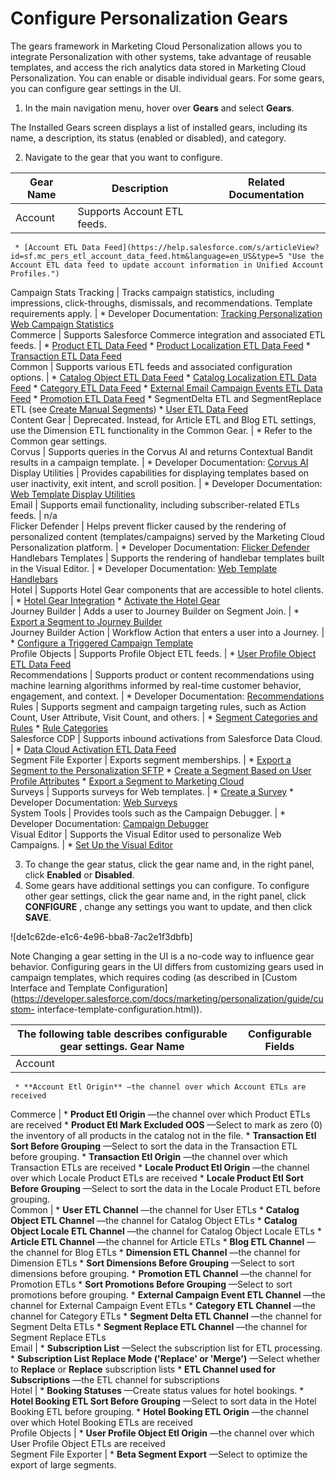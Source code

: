 

# Configure Personalization Gears

The gears framework in Marketing Cloud Personalization allows you to integrate
Personalization with other systems, take advantage of reusable templates, and
access the rich analytics data stored in Marketing Cloud Personalization. You
can enable or disable individual gears. For some gears, you can configure gear
settings in the UI.

  1. In the main navigation menu, hover over **Gears** and select **Gears**. 

The Installed Gears screen displays a list of installed gears, including its
name, a description, its status (enabled or disabled), and category.

  2. Navigate to the gear that you want to configure.

Gear Name | Description | Related Documentation  
---|---|---  
Account | Supports Account ETL feeds. | 
     * [Account ETL Data Feed](https://help.salesforce.com/s/articleView?id=sf.mc_pers_etl_account_data_feed.htm&language=en_US&type=5 "Use the Account ETL data feed to update account information in Unified Account Profiles.")  
Campaign Stats Tracking | Tracks campaign statistics, including impressions, click-throughs, dismissals, and recommendations. Template requirements apply. | 
     * Developer Documentation: [Tracking Personalization Web Campaign Statistics](https://developer.salesforce.com/docs/marketing/personalization/guide/campaign-stats-tracking.html)  
Commerce | Supports Salesforce Commerce integration and associated ETL feeds. | 
     * [Product ETL Data Feed](https://help.salesforce.com/s/articleView?id=sf.mc_pers_etl_product_data_feed.htm&language=en_US&type=5 "Use the Product ETL data feed to update the products in your catalog and to add new products.")
     * [Product Localization ETL Data Feed](https://help.salesforce.com/s/articleView?id=sf.mc_pers_etl_product_localization_data_feed.htm&language=en_US&type=5 "Localize your catalog items based on language and country codes to display product information with the locale-specific data for each item. Used with the Product ETL data feed, the Product Localization ETL data feed enhances your catalog with a localized experience.")
     * [Transaction ETL Data Feed](https://help.salesforce.com/s/articleView?id=sf.mc_pers_etl_transaction_data_feed.htm&language=en_US&type=5 "Use the Transaction ETL data feed to bulk upload transactions to associate purchases of items with individual user profiles.")  
Common | Supports various ETL feeds and associated configuration options. | 
     * [Catalog Object ETL Data Feed](https://help.salesforce.com/s/articleView?id=sf.mc_pers_etl_catalog_object_data_feed.htm&language=en_US&type=5 "Use the Catalog Object ETL data feed to update articles, blog posts, and custom catalog objects.")
     * [Catalog Localization ETL Data Feed](https://help.salesforce.com/s/articleView?id=sf.mc_pers_etl_catalog_localization_data_feed.htm&language=en_US&type=5 "Use the Catalog Localization ETL data feed to localize data for items in your catalog.")
     * [Category ETL Data Feed](https://help.salesforce.com/s/articleView?id=sf.mc_pers_etl_category_data_feed.htm&language=en_US&type=5 "Use the Category ETL data feed to add categories to your catalog when creating your category hierarchies. You can update categories by uploading subsequent files that include existing category IDs. Categories are configured by default, but you can add attributes for them.")
     * [External Email Campaign Events ETL Data Feed](https://help.salesforce.com/s/articleView?id=sf.mc_pers_etl_external_email_campaign_events_data_feed.htm&language=en_US&type=5 "You can use the External Email Campaign Events ETL data feed to import data from email campaigns that were sent by an external email service provider \(ESP\). Data can include sends, opens, and clicks.")
     * [Promotion ETL Data Feed](https://help.salesforce.com/s/articleView?id=sf.mc_pers_etl_promotion_data_feed.htm&language=en_US&type=5 "Use the Promotion ETL data feed to add promotions for your catalog for both rule-based and machine learning-driven cross-channel decisioning.")
     * SegmentDelta ETL and SegmentReplace ETL (see [Create Manual Segments](https://help.salesforce.com/s/articleView?id=sf.mc_pers_segment_manual.htm&language=en_US&type=5 "Manual segments consist of a fixed, specified list of users, as opposed to rule-based segments, whose users are determined in real time based on a defined set of criteria."))
     * [User ETL Data Feed](https://help.salesforce.com/s/articleView?id=sf.mc_pers_etl_user_data_feed.htm&language=en_US&type=5 "Use the User ETL data feed to update Unified Custom Profiles, and Unified Account Profiles if you have B2B Detect. Personalization stores user profiles for each anonymous and known user in the system.")  
Content Gear | Deprecated. Instead, for Article ETL and Blog ETL settings, use the Dimension ETL functionality in the Common Gear. | 
     * Refer to the Common gear settings.  
Corvus | Supports queries in the Corvus AI and returns Contextual Bandit results in a campaign template. | 
     * Developer Documentation: [Corvus AI](https://developer.salesforce.com/docs/marketing/personalization/guide/corvus-ai.html)  
Display Utilities | Provides capabilities for displaying templates based on user inactivity, exit intent, and scroll position. | 
     * Developer Documentation: [Web Template Display Utilities](https://developer.salesforce.com/docs/marketing/personalization/guide/web-template-display-utilities.html)  
Email | Supports email functionality, including subscriber-related ETLs feeds. | n/a  
Flicker Defender | Helps prevent flicker caused by the rendering of personalized content (templates/campaigns) served by the Marketing Cloud Personalization platform. | 
     * Developer Documentation: [Flicker Defender](https://developer.salesforce.com/docs/marketing/personalization/guide/flicker-defender.html)  
Handlebars Templates | Supports the rendering of handlebar templates built in the Visual Editor. | 
     * Developer Documentation: [Web Template Handlebars](https://developer.salesforce.com/docs/marketing/personalization/guide/web-template-handlebars.html)  
Hotel | Supports Hotel Gear components that are accessible to hotel clients. | 
     * [Hotel Gear Integration](https://help.salesforce.com/s/articleView?id=sf.mc_pers_hotel_gear.htm&language=en_US&type=5 "The Hotel Gear is a data model you can use to feed data from your hotel booking systems into Marketing Cloud Personalization. You can use the data for segmentation, as well as for campaign and promotion targeting.")
     * [Activate the Hotel Gear](https://help.salesforce.com/s/articleView?id=sf.mc_pers_hotel_gear_activate.htm&language=en_US&type=5 "Activate the Hotel Gear to bring in data from your hotel booking systems. The Hotel Gear is dataset-specific, so you must activate it for each dataset that has campaigns or promotions that you want to target with booking system data. You send booking system data by the Booking ETL data feed.")  
Journey Builder | Adds a user to Journey Builder on Segment Join. | 
     * [Export a Segment to Journey Builder](https://help.salesforce.com/s/articleView?id=sf.mc_pers_segment_export_journey_builder.htm&language=en_US&type=5 "The Personalization system constantly gathers data about your users, your catalog, and other systems through channel events, API events, and data feeds to update segments in real time. Use segments to add users to journeys in Journey Builder within moments of the data changing as they join segments. Complete the following steps to export a segment to Journey Builder.")  
Journey Builder Action | Workflow Action that enters a user into a Journey. | 
     * [Configure a Triggered Campaign Template](https://help.salesforce.com/s/articleView?id=sf.mc_pers_triggered_campaign_save_global_template_dataset.htm&language=en_US&type=5 "A triggered template defines the data to pass to Journey Builder. You can modify it for each campaign experience, such as which recipe to show to the qualified user. To create a triggered campaign, you must have a triggered template in your dataset. Marketing Cloud Personalization includes a standard template that you can add fields to. If you need options other than what’s included in the default template, have your developer create a template.")  
Profile Objects | Supports Profile Object ETL feeds. | 
     * [User Profile Object ETL Data Feed](https://help.salesforce.com/s/articleView?id=sf.mc_pers_etl_user_profile_object_data_feed.htm&language=en_US&type=5 "Use the User Profile Object ETL data feed to update the user profile objects you create.")  
Recommendations | Supports product or content recommendations using machine learning algorithms informed by real-time customer behavior, engagement, and context. | 
     * Developer Documentation: [Recommendations](https://developer.salesforce.com/docs/marketing/personalization/guide/recommendations.html?q=gear)  
Rules | Supports segment and campaign targeting rules, such as Action Count, User Attribute, Visit Count, and others. | 
     * [Segment Categories and Rules](https://help.salesforce.com/s/articleView?id=sf.mc_pers_segment_category_rule.htm&language=en_US&type=5 "Marketing Cloud Personalization provides various categories and accompanying rules for use with segments. When a user interacts with one of your channels, the Personalization system identifies the segments they belong to based on real-time session activity. Because segment updates happen in real time, membership changes occur immediately.")
     * [Rule Categories](https://help.salesforce.com/s/articleView?id=sf.mc_pers_web_campaign_rule.htm&language=en_US&type=5 "There are a variety of rules that you can add for campaign targeting and rule-based campaign experiences when you create or edit a campaign.")  
Salesforce CDP | Supports inbound activations from Salesforce Data Cloud. | 
     * [Data Cloud Activation ETL Data Feed](https://help.salesforce.com/s/articleView?id=sf.mc_pers_etl_activation_data_feed.htm&language=en_US&type=5 "Use the Data Cloud Activation ETL data feed \(SalesforceCDPActivationETL\) to import user profile and segment data from Data Cloud into Marketing Cloud Personalization using Data Cloud’s Marketing Cloud Personalization Connector.")  
Segment File Exporter | Exports segment memberships. | 
     * [Export a Segment to the Personalization SFTP](https://help.salesforce.com/s/articleView?id=sf.mc_pers_segment_export_sftp.htm&language=en_US&type=5 "Set up a nightly feed or a one-time export to synchronize segments with the Personalization SFTP. You can then use these segments in other systems to target cross-channel communications. For example, you can synchronize a segment to Marketing Cloud to target a specific group with an email communication.")
     * [Create a Segment Based on User Profile Attributes](https://help.salesforce.com/s/articleView?id=sf.mc_pers_segment_create_user_profile.htm&language=en_US&type=5 "Use user profile attributes to create segments for your campaigns and target users based on those attributes.")
     * [Export a Segment to Marketing Cloud](https://help.salesforce.com/s/articleView?id=sf.mc_pers_segment_export_marketing_cloud_steps.htm&language=en_US&type=5 "Set up a nightly feed or a one-time export to synchronize Personalization segments with Marketing Cloud. For example, you can synchronize a segment to Marketing Cloud to target a specific group with an email communication.")  
Surveys | Supports surveys for Web templates. | 
     * [Create a Survey](https://help.salesforce.com/s/articleView?id=sf.mc_pers_survey_create.htm&language=en_US&type=5 "Create a survey for a web campaign.")
     * Developer Documentation: [Web Surveys](https://developer.salesforce.com/docs/marketing/personalization/guide/web-surveys.html?q=gear)  
System Tools | Provides tools such as the Campaign Debugger. | 
     * Developer Documentation: [Campaign Debugger](https://developer.salesforce.com/docs/marketing/personalization/guide/campaign-debugger.html)  
Visual Editor | Supports the Visual Editor used to personalize Web Campaigns. | 
     * [Set Up the Visual Editor](https://help.salesforce.com/s/articleView?id=sf.mc_pers_web_campaign_visual_editor.htm&language=en_US&type=5 "Learn how to set up the Visual Editor.")  
  
  3. To change the gear status, click the gear name and, in the right panel, click **Enabled** or **Disabled**.
  4. Some gears have additional settings you can configure. To configure other gear settings, click the gear name and, in the right panel, click **CONFIGURE** , change any settings you want to update, and then click **SAVE**.

![de1c62de-e1c6-4e96-bba8-7ac2e1f3dbfb]

Note Changing a gear setting in the UI is a no-code way to influence gear
behavior. Configuring gears in the UI differs from customizing gears used in
campaign templates, which requires coding (as described in [Custom Interface
and Template
Configuration](https://developer.salesforce.com/docs/marketing/personalization/guide/custom-
interface-template-configuration.html)).

The following table describes configurable gear settings.  Gear Name | Configurable Fields  
---|---  
Account | 
     * **Account Etl Origin** —the channel over which Account ETLs are received  
Commerce | 
     * **Product Etl Origin** —the channel over which Product ETLs are received
     * **Product Etl Mark Excluded OOS** —Select to mark as zero (0) the inventory of all products in the catalog not in the file.
     * **Transaction Etl Sort Before Grouping** —Select to sort the data in the Transaction ETL before grouping.
     * **Transaction Etl Origin** —the channel over which Transaction ETLs are received
     * **Locale Product Etl Origin** —the channel over which Locale Product ETLs are received
     * **Locale Product Etl Sort Before Grouping** —Select to sort the data in the Locale Product ETL before grouping.  
Common | 
     * **User ETL Channel** —the channel for User ETLs
     * **Catalog Object ETL Channel** —the channel for Catalog Object ETLs
     * **Catalog Object Locale ETL Channel** —the channel for Catalog Object Locale ETLs
     * **Article ETL Channel** —the channel for Article ETLs
     * **Blog ETL Channel** —the channel for Blog ETLs
     * **Dimension ETL Channel** —the channel for Dimension ETLs
     * **Sort Dimensions Before Grouping** —Select to sort dimensions before grouping.
     * **Promotion ETL Channel** —the channel for Promotion ETLs
     * **Sort Promotions Before Grouping** —Select to sort promotions before grouping.
     * **External Campaign Event ETL Channel** —the channel for External Campaign Event ETLs
     * **Category ETL Channel** —the channel for Category ETLs
     * **Segment Delta ETL Channel** —the channel for Segment Delta ETLs
     * **Segment Replace ETL Channel** —the channel for Segment Replace ETLs  
Email | 
     * **Subscription List** —Select the subscription list for ETL processing. 
     * **Subscription List Replace Mode ('Replace' or 'Merge')** —Select whether to **Replace** or **Replace** subscription lists
     * **ETL Channel used for Subscriptions** —the ETL channel for subscriptions  
Hotel | 
     * **Booking Statuses** —Create status values for hotel bookings.
     * **Hotel Booking ETL Sort Before Grouping** —Select to sort data in the Hotel Booking ETL before grouping.
     * **Hotel Booking ETL Origin** —the channel over which Hotel Booking ETLs are received  
Profile Objects | 
     * **User Profile Object Etl Origin** —the channel over which User Profile Object ETLs are received  
Segment File Exporter | 
     * **Beta Segment Export** —Select to optimize the export of large segments.  
  

